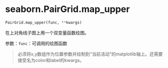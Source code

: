# seaborn.PairGrid.map_upper

```py
PairGrid.map_upper(func, **kwargs)
```

在上对角线子图上用一个双变量函数绘图。

参数：`func`：可调用的绘图函数

> 必须将x,y数组作为位置参数并绘制到“当前活动”的matplotlib轴上。还需要接受名为color和label的kwargs。

